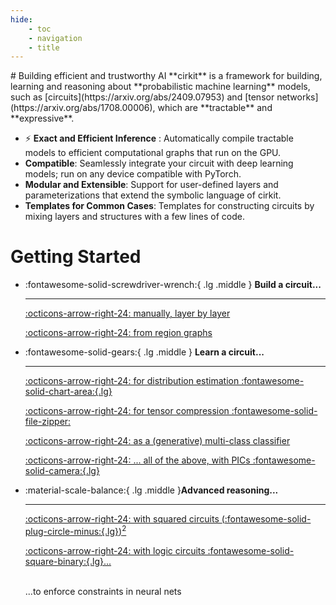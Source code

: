 ```yaml
---
hide:
    - toc
    - navigation
    - title
---
```


<div class="grid" markdown>


<div markdown>
# Building efficient and trustworthy AI
**cirkit** is a framework for building, learning and reasoning about **probabilistic machine learning** models, such as [circuits](https://arxiv.org/abs/2409.07953) and [tensor networks](https://arxiv.org/abs/1708.00006), which are **tractable** and **expressive**.
</div>


* ⚡ **Exact and Efficient Inference** : Automatically compile tractable models to efficient computational graphs that run on the GPU.
* **Compatible**: Seamlessly integrate your circuit with deep learning models; run on any device compatible with PyTorch.
* **Modular and Extensible**: Support for user-defined layers and parameterizations that extend the symbolic language of cirkit.
* **Templates for Common Cases**: Templates for constructing circuits by mixing layers and structures with a few lines of code.


</div>

<h1>Getting Started</h1>

<div class="grid cards" markdown>

-   :fontawesome-solid-screwdriver-wrench:{ .lg .middle } __Build a circuit...__

    ---
    [:octicons-arrow-right-24: manually, layer by layer](notebooks/learning-a-gaussian-mixture-model.ipynb)

    [:octicons-arrow-right-24: from region graphs](notebooks/region-graphs-and-parametrisation.ipynb)

<!--

    [:octicons-arrow-right-24: with different layers :fontawesome-solid-layer-group:{.lg}](#)

--->

-   :fontawesome-solid-gears:{ .lg .middle } __Learn a circuit...__

    ---
    [:octicons-arrow-right-24: for distribution estimation :fontawesome-solid-chart-area:{.lg}](notebooks/learning-a-circuit.ipynb)

   	[:octicons-arrow-right-24: for tensor compression :fontawesome-solid-file-zipper:](notebooks/compression-cp-factorization.ipynb)

    [:octicons-arrow-right-24: as a (generative) multi-class classifier](notebooks/generative-vs-discriminative-circuit.ipynb)

    [:octicons-arrow-right-24: ... all of the above, with PICs :fontawesome-solid-camera:{.lg}](notebooks/learning-a-circuit-with-pic.ipynb)

-   :material-scale-balance:{ .lg .middle }__Advanced reasoning...__

    ---
    [:octicons-arrow-right-24: with squared circuits $($:fontawesome-solid-plug-circle-minus:{.lg}$)^2$](notebooks/sum-of-squares-circuits.ipynb)

    [:octicons-arrow-right-24: with logic circuits :fontawesome-solid-square-binary:{.lg}...](notebooks/logic-circuits.ipynb)

	</br>
    ...to enforce constraints in neural nets

<!--
-   :fontawesome-solid-code-merge:{ .lg .middle } __Integrate with other PyTorch libraries...__

    ---
    [:octicons-arrow-right-24: ZUKO: normalising flows](#)
--->

</div>
